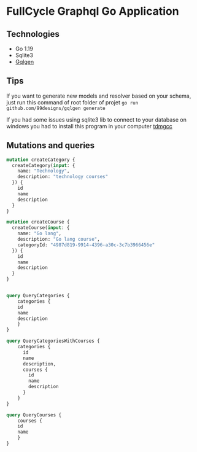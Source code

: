 # FullCycle Graphql Go Application

## Technologies

- Go 1.19
- Sqlite3
- [Gqlgen](https://gqlgen.com/getting-started/)

## Tips

If you want to generate new models and resolver based on your schema, just run this command of root folder of projet
`go run github.com/99designs/gqlgen generate`

If you had some issues using sqlite3 lib to connect to your database on windows you had to install this program in your computer
[tdmgcc](https://github.com/jmeubank/tdm-gcc/releases/download/v10.3.0-tdm64-2/tdm64-gcc-10.3.0-2.exe)

## Mutations and queries

```graphql
mutation createCategory {
  createCategory(input: {
    name: "Technology", 
    description: "technology courses"
  }) {
    id
    name
    description
  }
}

mutation createCourse {
  createCourse(input: {
    name: "Go lang", 
    description: "Go lang course",
    categoryId: "4987d819-9914-4396-a30c-3c7b3966456e"
  }) {
    id
    name
    description
  }
}


query QueryCategories {
    categories {
    id
    name
    description
	}
}

query QueryCategoriesWithCourses {
    categories {
      id
      name
      description,
      courses {
        id
        name
        description
      }
	}
}

query QueryCourses {
    courses {
    id
    name
	}
}

```
